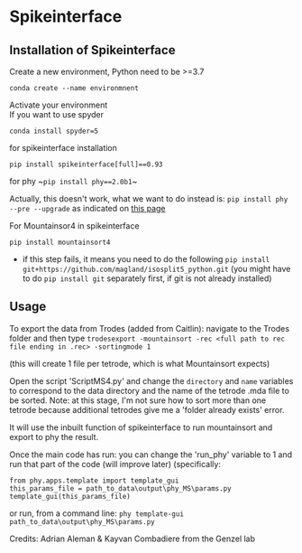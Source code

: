 # Spikeinterface
## Installation of Spikeinterface

Create a new environment, Python need to be >=3.7

```
conda create --name environmnent
```
Activate your environment  
If you want to use spyder
```
conda install spyder=5
```
for spikeinterface installation
```
pip install spikeinterface[full]==0.93
```
for phy
~`pip install phy==2.0b1`~

Actually, this doesn't work, what we want to do instead is:
`pip install phy --pre --upgrade` as indicated on [this page](https://github.com/cortex-lab/phy)

For Mountainsor4 in spikeinterface
```
pip install mountainsort4
```
- if this step fails, it means you need to do the following
`pip install git+https://github.com/magland/isosplit5_python.git`
(you might have to do `pip install git` separately first, if git is not already installed)

## Usage
To export the data from Trodes (added from Caitlin): 
navigate to the Trodes folder and then type 
`trodesexport -mountainsort -rec <full path to rec file ending in .rec> -sortingmode 1`

(this will create 1 file per tetrode, which is what Mountainsort expects)

Open the script 'ScriptMS4.py' and change the `directory` and `name` variables to correspond to the data directory and the name of the tetrode .mda file to be sorted.
Note: at this stage, I'm not sure how to sort more than one tetrode because additional tetrodes give me a 'folder already exists' error.

It will use the inbuilt function of spikeinterface to run mountainsort and export to phy the result.



Once the main code has run: you can change the 'run_phy' variable to 1 and run that part of the code (will improve later)
(specifically: 
```
from phy.apps.template import template_gui
this_params_file = path_to_data\output\phy_MS\params.py
template_gui(this_params_file)
```

or run, from a command line:
`phy template-gui path_to_data\output\phy_MS\params.py`

Credits: Adrian Aleman & Kayvan Combadiere from the Genzel lab
